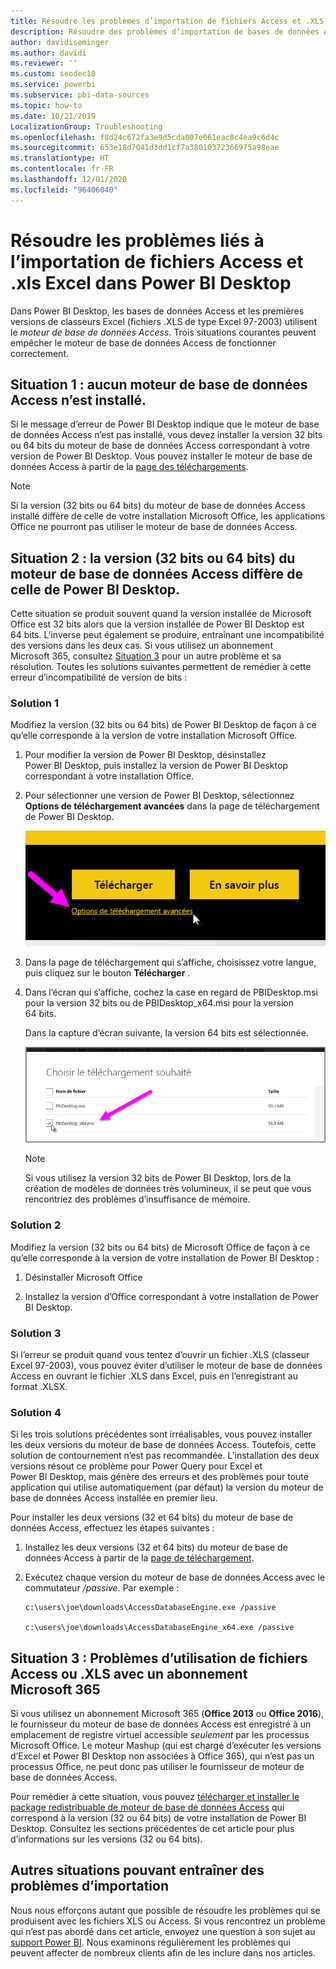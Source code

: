 ```yaml
---
title: Résoudre les problèmes d’importation de fichiers Access et .XLS dans Power BI Desktop
description: Résoudre des problèmes d’importation de bases de données Access et de feuilles de calcul .XLS dans Power BI Desktop et Power Query
author: davidiseminger
ms.author: davidi
ms.reviewer: ''
ms.custom: seodec18
ms.service: powerbi
ms.subservice: pbi-data-sources
ms.topic: how-to
ms.date: 10/21/2019
LocalizationGroup: Troubleshooting
ms.openlocfilehash: f8d24c672fa3e9d5cda007e061eac8c4ea9c6d4c
ms.sourcegitcommit: 653e18d7041d3dd1cf7a38010372366975a98eae
ms.translationtype: HT
ms.contentlocale: fr-FR
ms.lasthandoff: 12/01/2020
ms.locfileid: "96406040"
---
```

# <a name="troubleshoot-importing-access-and-excel-xls-files-in-power-bi-desktop"></a>Résoudre les problèmes liés à l’importation de fichiers Access et .xls Excel dans Power BI Desktop

Dans Power BI Desktop, les bases de données Access et les premières versions de classeurs Excel (fichiers .XLS de type Excel 97-2003) utilisent le *moteur de base de données Access*. Trois situations courantes peuvent empêcher le moteur de base de données Access de fonctionner correctement.

## <a name="situation-1-no-access-database-engine-is-installed"></a>Situation 1 : aucun moteur de base de données Access n’est installé.

Si le message d’erreur de Power BI Desktop indique que le moteur de base de données Access n’est pas installé, vous devez installer la version 32 bits ou 64 bits du moteur de base de données Access correspondant à votre version de Power BI Desktop. Vous pouvez installer le moteur de base de données Access à partir de la [page des téléchargements](https://www.microsoft.com/download/details.aspx?id=13255).

>[!NOTE]
>Si la version (32 bits ou 64 bits) du moteur de base de données Access installé diffère de celle de votre installation Microsoft Office, les applications Office ne pourront pas utiliser le moteur de base de données Access.

## <a name="situation-2-the-access-database-engine-bit-version-32-bit-or-64-bit-is-different-from-your-power-bi-desktop-bit-version"></a>Situation 2 : la version (32 bits ou 64 bits) du moteur de base de données Access diffère de celle de Power BI Desktop.

Cette situation se produit souvent quand la version installée de Microsoft Office est 32 bits alors que la version installée de Power BI Desktop est 64 bits. L’inverse peut également se produire, entraînant une incompatibilité des versions dans les deux cas. Si vous utilisez un abonnement Microsoft 365, consultez [Situation 3](#situation-3-trouble-using-access-or-xls-files-with-a-microsoft-365-subscription) pour un autre problème et sa résolution. Toutes les solutions suivantes permettent de remédier à cette erreur d’incompatibilité de version de bits :

### <a name="solution-1"></a>Solution 1

Modifiez la version (32 bits ou 64 bits) de Power BI Desktop de façon à ce qu’elle corresponde à la version de votre installation Microsoft Office. 

1. Pour modifier la version de Power BI Desktop, désinstallez Power BI Desktop, puis installez la version de Power BI Desktop correspondant à votre installation Office. 

1. Pour sélectionner une version de Power BI Desktop, sélectionnez **Options de téléchargement avancées** dans la page de téléchargement de Power BI Desktop.
   
   ![Options de téléchargement avancées dans la page de téléchargement de Power BI Desktop](media/desktop-access-database-errors/desktop-access-errors-1.png)
   
1. Dans la page de téléchargement qui s’affiche, choisissez votre langue, puis cliquez sur le bouton **Télécharger** . 
 
1. Dans l’écran qui s’affiche, cochez la case en regard de PBIDesktop.msi pour la version 32 bits ou de PBIDesktop_x64.msi pour la version 64 bits. 

   Dans la capture d’écran suivante, la version 64 bits est sélectionnée.
   
   ![Choisir le type de téléchargement de Power BI Desktop](media/desktop-access-database-errors/desktop-access-errors-2.png)
   
   >[!NOTE]
   >Si vous utilisez la version 32 bits de Power BI Desktop, lors de la création de modèles de données très volumineux, il se peut que vous rencontriez des problèmes d’insuffisance de mémoire.

### <a name="solution-2"></a>Solution 2

Modifiez la version (32 bits ou 64 bits) de Microsoft Office de façon à ce qu’elle corresponde à la version de votre installation de Power BI Desktop :

1. Désinstaller Microsoft Office

2. Installez la version d’Office correspondant à votre installation de Power BI Desktop.

### <a name="solution-3"></a>Solution 3

Si l’erreur se produit quand vous tentez d’ouvrir un fichier .XLS (classeur Excel 97-2003), vous pouvez éviter d’utiliser le moteur de base de données Access en ouvrant le fichier .XLS dans Excel, puis en l’enregistrant au format .XLSX.

### <a name="solution-4"></a>Solution 4

Si les trois solutions précédentes sont irréalisables, vous pouvez installer les deux versions du moteur de base de données Access. Toutefois, cette solution de contournement n’est pas recommandée. L’installation des deux versions résout ce problème pour Power Query pour Excel et Power BI Desktop, mais génère des erreurs et des problèmes pour toute application qui utilise automatiquement (par défaut) la version du moteur de base de données Access installée en premier lieu. 

Pour installer les deux versions (32 et 64 bits) du moteur de base de données Access, effectuez les étapes suivantes :

1. Installez les deux versions (32 et 64 bits) du moteur de base de données Access à partir de la [page de téléchargement](https://www.microsoft.com/download/details.aspx?id=13255). 

1. Exécutez chaque version du moteur de base de données Access avec le commutateur */passive*. Par exemple :

   ```console
   c:\users\joe\downloads\AccessDatabaseEngine.exe /passive

   c:\users\joe\downloads\AccessDatabaseEngine_x64.exe /passive
   ```

## <a name="situation-3-trouble-using-access-or-xls-files-with-a-microsoft-365-subscription"></a>Situation 3 : Problèmes d’utilisation de fichiers Access ou .XLS avec un abonnement Microsoft 365

Si vous utilisez un abonnement Microsoft 365 (**Office 2013** ou **Office 2016**), le fournisseur du moteur de base de données Access est enregistré à un emplacement de registre virtuel accessible *seulement* par les processus Microsoft Office. Le moteur Mashup (qui est chargé d’exécuter les versions d’Excel et Power BI Desktop non associées à Office 365), qui n’est pas un processus Office, ne peut donc pas utiliser le fournisseur de moteur de base de données Access.

Pour remédier à cette situation, vous pouvez [télécharger et installer le package redistribuable de moteur de base de données Access](https://www.microsoft.com/download/details.aspx?id=13255) qui correspond à la version (32 ou 64 bits) de votre installation de Power BI Desktop. Consultez les sections précédentes de cet article pour plus d’informations sur les versions (32 ou 64 bits).

## <a name="other-situations-that-can-cause-import-issues"></a>Autres situations pouvant entraîner des problèmes d’importation

Nous nous efforçons autant que possible de résoudre les problèmes qui se produisent avec les fichiers XLS ou Access. Si vous rencontrez un problème qui n’est pas abordé dans cet article, envoyez une question à son sujet au [support Power BI](https://powerbi.microsoft.com/support/). Nous examinons régulièrement les problèmes qui peuvent affecter de nombreux clients afin de les inclure dans nos articles.

